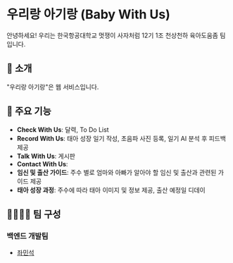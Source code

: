 # 우리랑 아기랑 (Baby With Us)

안녕하세요! 우리는 한국항공대학교 멋쟁이 사자처럼 12기 1조 천상천하 육아도움좀 팀입니다.

## 📌 소개 

"우리랑 아기랑"은 웹 서비스입니다.

## 🚀 주요 기능 

- **Check With Us**: 달력, To Do List
- **Record With Us**: 태아 성장 일기 작성, 초음파 사진 등록, 일기 AI 분석 후 피드백 제공
- **Talk With Us**: 게시판
- **Contact With Us**: 
- **임신 및 출산 가이드**: 주수 별로 엄마와 아빠가 알아야 할 임신 및 출산과 관련된 가이드 제공
- **태아 성장 과정**: 주수에 따라 태아 이미지 및 정보 제공, 출산 예정일 디데이

## 👨‍💻👩‍💻 팀 구성 

### 백엔드 개발팀

- [좌민석](https://github.com/jms0324)
